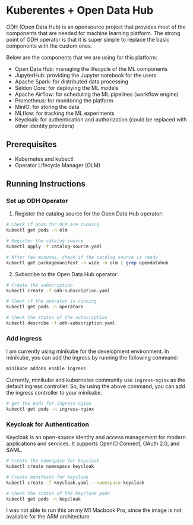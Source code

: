 # Kuberentes + Open Data Hub

ODH (Open Data Hub) is an opensource project that provides most of the components that are needed for machine learning platform.
The strong point of ODH operator is that it is super simple to replace the basic components with the custom ones.

Below are the components that we are using for this platform:

- Open Data Hub: managing the lifecycle of the ML components
- JupyterHub: providing the Jupyter notebook for the users
- Apache Spark: for distributed data processing
- Seldon Core: for deploying the ML models
- Apache Airflow: for scheduling the ML pipelines (workflow engine)
- Prometheus: for monitoring the platform
- MinIO: for storing the data
- MLflow: for tracking the ML experiments
- Keycloak: for authentication and authorization (could be replaced with other identity providers)

## Prerequisites

- Kubernetes and kubectl
- Operator Lifecycle Manager (OLM)

## Running Instructions

### Set up ODH Operator

1. Register the catalog source for the Open Data Hub operator:

```bash
# Check if pods for OLM are running
kubectl get pods -n olm

# Register the catalog source
kubectl apply -f catalog-source.yaml

# After few minutes, check if the catalog source is ready
kubectl get packagemanifest -o wide -n olm | grep opendatahub
```

2. Subscribe to the Open Data Hub operator:

```bash
# Create the subscription
kubectl create -f odh-subscription.yaml

# Check if the operator is running
kubectl get pods -n operators

# Check the status of the subscription
kubectl describe -f odh-subscription.yaml
```

### Add ingress

I am currently using minikube for the development environment.
In minikube, you can add the ingress by running the following command:

```bash
minikube addons enable ingress
```

Currently, minikube and kubernetes community use `ingress-nginx` as the default ingress controller.
So, by using the above command, you can add the ingress controller to your minikube.

```bash
# get the pods for ingress-nginx
kubectl get pods -n ingress-nginx
```

### Keycloak for Authentication

Keycloak is an open-source identity and access management for modern applications and services.
It supports OpenID Connect, OAuth 2.0, and SAML.

```bash
# Create the namespace for keycloak
kubectl create namespace keycloak

# Create manifests for keycloak
kubectl create -f keycloak.yaml --namespace keycloak

# Check the status of the keycloak pods
kubectl get pods -n keycloak
```

I was not able to run this on my M1 Macbook Pro, since the image is not available for the ARM architecture.
